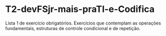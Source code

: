 # T2-devFSjr-mais-praTI-e-Codifica
Lista 1 de exercício obrigatórios. Exercícios que contemplam as operações fundamentais, estruturas de controle condicional e de repetição.
